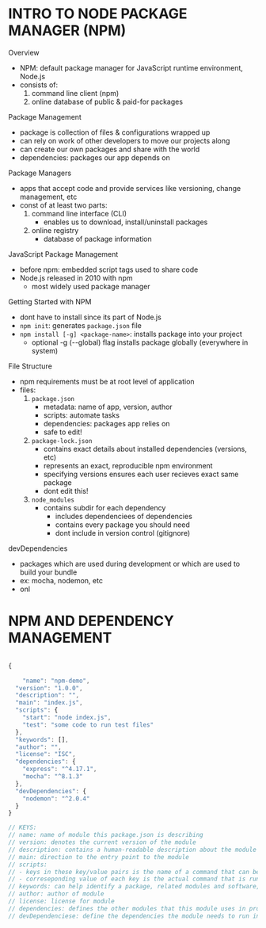 


# INTRO TO NODE PACKAGE MANAGER (NPM)


Overview
- NPM: default package manager for JavaScript runtime environment, Node.js
- consists of:
	1. command line client (npm)
	2. online database of public & paid-for packages



Package Management
- package is collection of files & configurations wrapped up
- can rely on work of other developers to move our projects along
- can create our own packages and share with the world
- dependencies: packages our app depends on


Package Managers
- apps that accept code and provide services like versioning, change management, etc
- const of at least two parts:
	1. command line interface (CLI)
		 - enables us to download, install/uninstall packages
	2. online registry
		 - database of package information


JavaScript Package Management
- before npm: embedded script tags used to share code
- Node.js released in 2010 with npm
  - most widely used package manager


Getting Started with NPM
- dont have to install since its part of Node.js
- `npm init`: generates `package.json` file
- `npm install [-g] <package-name>`: installs package into your project
	- optional -g (--global) flag installs package globally (everywhere in system)


File Structure
- npm requirements must be at root level of application
- files:
	1. `package.json`
		 - metadata: name of app, version, author
		 - scripts: automate tasks
		 - dependencies: packages app relies on 
		 - safe to edit!
	2. `package-lock.json`
		 - contains exact details about installed dependencies (versions, etc)
		 - represents an exact, reproducible npm environment
		 - specifying versions ensures each user recieves exact same package
		 - dont edit this! 
  3. `node_modules`
	   - contains subdir for each dependency
		 - includes dependenciees of dependencies
		 - contains every package you should need
		 - dont include in version control (gitignore)



devDependencies
- packages which are used during development or which are used to build your bundle
- ex: mocha, nodemon, etc
- onl


# NPM AND DEPENDENCY MANAGEMENT


```js

{
	
	"name": "npm-demo",
  "version": "1.0.0",
  "description": "",
  "main": "index.js",
  "scripts": {
    "start": "node index.js",
    "test": "some code to run test files"
  },
  "keywords": [],
  "author": "",
  "license": "ISC",
  "dependencies": {
    "express": "^4.17.1",
    "mocha": "^8.1.3"
  },
  "devDependencies": {
    "nodemon": "^2.0.4"
  }
}

// KEYS:
// name: name of module this package.json is describing
// version: denotes the current version of the module
// description: contains a human-readable description about the module
// main: direction to the entry point to the module
// scripts: 
// - keys in these key/value pairs is the name of a command that can be run
// - correseponding value of each key is the actual command that is run
// keywords: can help identify a package, related modules and software, and concepts
// author: author of module
// license: license for module
// dependencies: defines the other modules that this module uses in production
// devDependenciese: define the dependencies the module needs to run in development


```